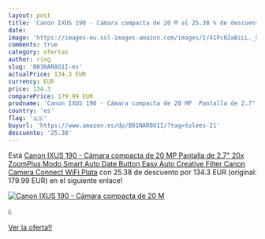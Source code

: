 ```yaml
---
layout: post
title: 'Canon IXUS 190 - Cámara compacta de 20 M al 25.38 % de descuento'
date: 
image: 'https://images-eu.ssl-images-amazon.com/images/I/41Fc82aBiLL._SL200_.jpg'
comments: true
category: ofertas
author: ring
slug: 'B01NAR8O1I-es'
actualPrice: 134.3 EUR
currency: EUR
price: 134.3
comparePrice: 179.99 EUR
prodname: 'Canon IXUS 190 - Cámara compacta de 20 MP  Pantalla de 2.7"  20x ZoomPlus  Modo Smart Auto  Date Button  Easy Auto  Creative Filter  Canon Camera Connect  WiFi  Plata'
country: 'es'
flag: '🇪🇸'
buyurl: 'https://www.amazon.es/dp/B01NAR8O1I/?tag=tolees-21'
descuento: '25.38'
---
```


Está [Canon IXUS 190 - Cámara compacta de 20 MP  Pantalla de 2.7"  20x ZoomPlus  Modo Smart Auto  Date Button  Easy Auto  Creative Filter  Canon Camera Connect  WiFi  Plata](https://www.amazon.es/dp/B01NAR8O1I/?tag=tolees-21) con 25.38 de descuento por 134.3 EUR (original: 179.99 EUR) en el siguiente enlace!

[![Canon IXUS 190 - Cámara compacta de 20 M](https://images-eu.ssl-images-amazon.com/images/I/41Fc82aBiLL._SL200_.jpg)](https://www.amazon.es/dp/B01NAR8O1I/?tag=tolees-21)

ℹ️:


[Ver la oferta!!](https://www.amazon.es/dp/B01NAR8O1I/?tag=tolees-21)
